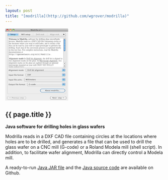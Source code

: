 ```yaml
---
layout: post
title: "[modrilla](http://github.com/wgrover/modrilla)"
---
```


![](images/modrilla.png)

{{ page.title }}
----------------

**Java software for drilling holes in glass wafers**

Modrilla reads in a DXF CAD file containing circles at the locations where holes are to be drilled, and generates a file that can be used to drill the glass wafer on a CNC mill (G-code) or a Roland Modela mill (shell script).  In addition, to facilitate wafer alignment, Modrilla can directly control a Modela mill.

A ready-to-run [Java JAR file]() and the [Java source code](http://github.com/wgrover/modrilla) are available on Github.